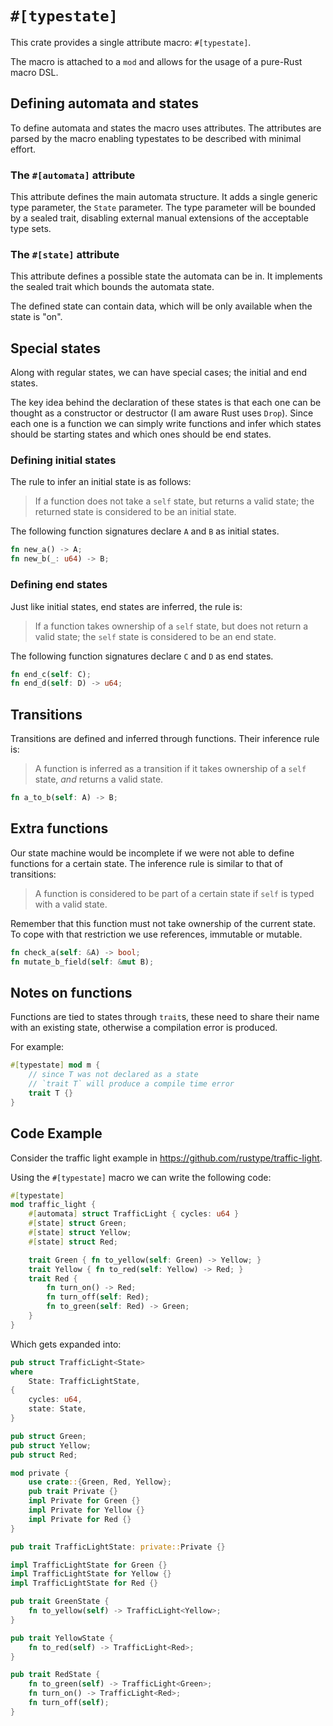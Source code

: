 # `#[typestate]`

This crate provides a single attribute macro: `#[typestate]`.

The macro is attached to a `mod` and allows for the usage of a pure-Rust macro DSL.

## Defining automata and states

To define automata and states the macro uses attributes.
The attributes are parsed by the macro enabling typestates to be described with minimal effort.

### The `#[automata]` attribute

This attribute defines the main automata structure.
It adds a single generic type parameter, the `State` parameter.
The type parameter will be bounded by a sealed trait, disabling external manual extensions of the acceptable type sets.

### The `#[state]` attribute

This attribute defines a possible state the automata can be in.
It implements the sealed trait which bounds the automata state.

The defined state can contain data, which will be only available when the state is "on".

## Special states

Along with regular states, we can have special cases; the initial and end states.

The key idea behind the declaration of these states is that each one can be thought as a constructor or destructor (I am aware Rust uses `Drop`).
Since each one is a function we can simply write functions and infer which states should be starting states and which ones should be end states.

### Defining initial states

The rule to infer an initial state is as follows:
> If a function does not take a `self` state, but returns a valid state; the returned state is considered to be an initial state.

The following function signatures declare `A` and `B` as initial states.
```rust
fn new_a() -> A;
fn new_b(_: u64) -> B;
```

### Defining end states

Just like initial states, end states are inferred, the rule is:
> If a function takes ownership of a `self` state, but does not return a valid state; the `self` state is considered to be an end state.

The following function signatures declare `C` and `D` as end states.
```rust
fn end_c(self: C);
fn end_d(self: D) -> u64;
```

## Transitions

Transitions are defined and inferred through functions.
Their inference rule is:
> A function is inferred as a transition if it takes ownership of a `self` state, *and* returns a valid state.

```rust
fn a_to_b(self: A) -> B;
```

## Extra functions

Our state machine would be incomplete if we were not able to define functions for a certain state.
The inference rule is similar to that of transitions:
> A function is considered to be part of a certain state if `self` is typed with a valid state.

Remember that this function must not take ownership of the current state.
To cope with that restriction we use references, immutable or mutable.

```rust
fn check_a(self: &A) -> bool;
fn mutate_b_field(self: &mut B);
```

## Notes on functions

Functions are tied to states through `trait`s,
these need to share their name with an existing state, otherwise a compilation error is produced.

For example:
```rust
#[typestate] mod m {
    // since T was not declared as a state
    // `trait T` will produce a compile time error
    trait T {}
}
```

## Code Example

Consider the traffic light example in <https://github.com/rustype/traffic-light>.

Using the `#[typestate]` macro we can write the following code:

```rust
#[typestate]
mod traffic_light {
    #[automata] struct TrafficLight { cycles: u64 }
    #[state] struct Green;
    #[state] struct Yellow;
    #[state] struct Red;

    trait Green { fn to_yellow(self: Green) -> Yellow; }
    trait Yellow { fn to_red(self: Yellow) -> Red; }
    trait Red {
        fn turn_on() -> Red;
        fn turn_off(self: Red);
        fn to_green(self: Red) -> Green;
    }
}
```

Which gets expanded into:

```rust
pub struct TrafficLight<State>
where
    State: TrafficLightState,
{
    cycles: u64,
    state: State,
}

pub struct Green;
pub struct Yellow;
pub struct Red;

mod private {
    use crate::{Green, Red, Yellow};
    pub trait Private {}
    impl Private for Green {}
    impl Private for Yellow {}
    impl Private for Red {}
}

pub trait TrafficLightState: private::Private {}

impl TrafficLightState for Green {}
impl TrafficLightState for Yellow {}
impl TrafficLightState for Red {}

pub trait GreenState {
    fn to_yellow(self) -> TrafficLight<Yellow>;
}

pub trait YellowState {
    fn to_red(self) -> TrafficLight<Red>;
}

pub trait RedState {
    fn to_green(self) -> TrafficLight<Green>;
    fn turn_on() -> TrafficLight<Red>;
    fn turn_off(self);
}
```